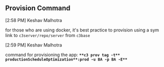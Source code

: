 ## Provision Command
[2:58 PM] Keshav Malhotra

for those who are using docker, it's best practice to provision using a sym link to `c3server/repo/server` from `c3base`

  

[2:59 PM] Keshav Malhotra

command for provisioning the app: **`**c3 prov tag -t** productionScheduleOptimization**:prod -u BA -p BA -E**`**

